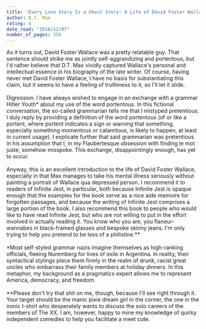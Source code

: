 ```yaml
---
title: 'Every Love Story Is a Ghost Story: A Life of David Foster Wallace'
author: D.T. Max
rating: 4
date_read: "2016/12/07"
number_of_pages: 356
---
```


As it turns out, David Foster Wallace was a pretty relatable guy. That sentence should strike me as jointly self-aggrandizing and portentous, but I'd rather believe that D.T. Max vividly captured Wallace's personal and intellectual essence in his biography of the late writer. Of course, having never met David Foster Wallace, I have no basis for substantiating this claim, but it seems to have a feeling of truthiness to it, so I'll let it slide.<br/><br/>Digression: I have always wished to engage in an exchange with a grammar Hitler Youth* about my use of the word portentous. In this fictional conversation, the so-called grammarian tells me that I mistyped pretentious. I duly reply by providing a definition of the word portentous (of or like a portent, where portent indicates a sign or warning that something, especially something momentous or calamitous, is likely to happen, at least in current usage). I explicate further that said grammarian was pretentious in his assumption that I, in my Flaubertesque obsession with finding le mot juste, somehow misspoke. This exchange, disappointingly enough, has yet to occur.<br/><br/>Anyway, this is an excellent introduction to the life of David Foster Wallace, especially in that Max manages to take his mental illness seriously without painting a portrait of Wallace qua depressed person. I recommend it to readers of Infinite Jest, in particular, both because Infinite Jest is opaque enough that the examples for the book serve as a nice aide memoire for forgotten passages, and because the writing of Infinite Jest comprises a large portion of the book. I also recommend this book to people who would like to have read Infinite Jest, but who are not willing to put in the effort involved in actually reading it. You know who you are, you flaneur-wannabes in black-framed glasses and bespoke skinny jeans. I'm only trying to help you pretend to be less of a philistine.**<br/><br/>*Most self-styled grammar nazis imagine themselves as high-ranking officials, fleeing Nuremberg for lives of exile in Argentina. In reality, their syntactical stylings place them firmly in the realm of drunk, racist great uncles who embarrass their family members at holiday dinners. In this metaphor, my background as a pragmatics expert allows me to represent America, democracy, and freedom.<br/><br/>**Please don't try that shit on me, though, because I'll see right through it. Your target should be the manic pixie dream girl in the corner, the one in the ironic t-shirt who desperately wants to discuss the solo careers of the members of The XX. I am, however, happy to mine my knowledge of quirky independent comedies to help you facilitate a meet cute.